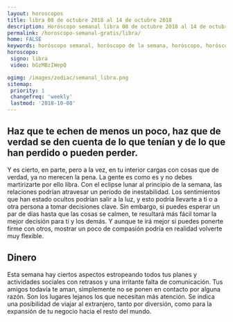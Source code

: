 ```yaml
---
layout: horoscopos
title: libra 08 de octubre 2018 al 14 de octubre 2018 
description: Horóscopo semanal libra 08 de octubre 2018 al 14 de octubre 2018. Haz que te echen de menos un poco, haz que de verdad se den cuenta de lo que tenían y de lo que han perdido o pueden perder.
permalink: /horoscopo-semanal-gratis/libra/
home: FALSE
keywords: horóscopo semanal, horóscopo de la semana, horóscopo, horóscopo gratis,horóscopos, horóscopo esperanza gracia, horoscopos libra la semana, horóscopos gratis, Tarot, Astrologia, Zodíaco, libra, horoscopo gratis, semanal
horoscopo:
 signo: libra
 video: bGzMBzIWepQ

ogimg: /images/zodiac/semanal_libra.png
sitemap:
 priority: 1
 changefreq: 'weekly'
 lastmod: '2018-10-08'
---
```




## Haz que te echen de menos un poco, haz que de verdad se den cuenta de lo que tenían y de lo que han perdido o pueden perder.

Y es cierto, en parte, pero a la vez, en tu interior cargas con cosas que de verdad, ya no merecen la pena. 
 La gente es como es y no debes martirizarte por ello libra.
Con el eclipse lunar al principio de la semana, las relaciones podrían atravesar un período de inestabilidad. Los sentimientos que han estado ocultos podrían salir a la luz, y esto podría llevarte a ti o a otra persona a tomar decisiones clave. Sin embargo, si puedes esperar un par de días hasta que las cosas se calmen, te resultará más fácil tomar la mejor decisión para ti y los demás. Y aunque te irá mejor si puedes ponerte firme con otros, mostrar un poco de compasión podría en realidad volverte muy flexible.

## Dinero

Esta semana hay ciertos aspectos estropeando todos tus planes y actividades sociales con retrasos y una irritante falta de comunicación. Tus amigos todavía te aman, simplemente no se ponen en contacto por alguna razón. Son los lugares lejanos los que necesitan más atención. Se indica una posibilidad de viajar al extranjero, tanto por diversión, como para la expansión de tu negocio hacia el resto del mundo.